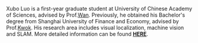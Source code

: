 Xubo Luo is a first-year graduate student at University of Chinese Academy of Sciences, advised by Prof.[Wan](https://people.ucas.ac.cn/~wanxue). Previously, he obtained his Bachelor's degree from Shanghai University of Finance and Economy, advised by Prof.[Kwok](https://itcs.sufe.edu.cn/LlChinese/46/d0/c10100a149200/page.htm). His research area includes visual localization, machine vision and SLAM. More detailed information can be found [**HERE**](/images/cv.pdf).
